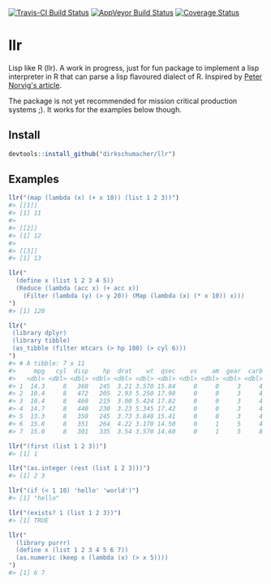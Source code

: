 [![Travis-CI Build Status](https://travis-ci.org/dirkschumacher/llr.svg?branch=master)](https://travis-ci.org/dirkschumacher/llr) [![AppVeyor Build Status](https://ci.appveyor.com/api/projects/status/github/dirkschumacher/llr?branch=master&svg=true)](https://ci.appveyor.com/project/dirkschumacher/llr) [![Coverage Status](https://img.shields.io/codecov/c/github/dirkschumacher/llr/master.svg)](https://codecov.io/github/dirkschumacher/llr?branch=master)

llr
===

Lisp like R (llr). A work in progress, just for fun package to implement a lisp interpreter in R that can parse a lisp flavoured dialect of R. Inspired by [Peter Norvig's article](http://norvig.com/lispy.html).

The package is not yet recommended for mission critical production systems ;). It works for the examples below though.

Install
-------

``` r
devtools::install_github("dirkschumacher/llr")
```

Examples
--------

``` r
llr("(map (lambda (x) (+ x 10)) (list 1 2 3))")
#> [[1]]
#> [1] 11
#> 
#> [[2]]
#> [1] 12
#> 
#> [[3]]
#> [1] 13
```

``` r
llr("
  (define x (list 1 2 3 4 5))
  (Reduce (lambda (acc x) (+ acc x)) 
    (Filter (lambda (y) (> y 20)) (Map (lambda (x) (* x 10)) x)))
")
#> [1] 120
```

``` r
llr("
 (library dplyr)
 (library tibble)
 (as_tibble (filter mtcars (> hp 180) (> cyl 6)))
")
#> # A tibble: 7 x 11
#>     mpg   cyl  disp    hp  drat    wt  qsec    vs    am  gear  carb
#>   <dbl> <dbl> <dbl> <dbl> <dbl> <dbl> <dbl> <dbl> <dbl> <dbl> <dbl>
#> 1  14.3     8   360   245  3.21 3.570 15.84     0     0     3     4
#> 2  10.4     8   472   205  2.93 5.250 17.98     0     0     3     4
#> 3  10.4     8   460   215  3.00 5.424 17.82     0     0     3     4
#> 4  14.7     8   440   230  3.23 5.345 17.42     0     0     3     4
#> 5  13.3     8   350   245  3.73 3.840 15.41     0     0     3     4
#> 6  15.8     8   351   264  4.22 3.170 14.50     0     1     5     4
#> 7  15.0     8   301   335  3.54 3.570 14.60     0     1     5     8
```

``` r
llr("(first (list 1 2 3))")
#> [1] 1
```

``` r
llr("(as.integer (rest (list 1 2 3)))")
#> [1] 2 3
```

``` r
llr("(if (< 1 10) 'hello' 'world')")
#> [1] "hello"
```

``` r
llr("(exists? 1 (list 1 2 3))")
#> [1] TRUE
```

``` r
llr("
  (library purrr)
  (define x (list 1 2 3 4 5 6 7))
  (as.numeric (keep x (lambda (x) (> x 5))))
")
#> [1] 6 7
```

